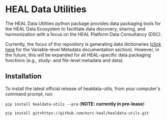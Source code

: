# HEAL Data Utilities

The HEAL Data Utilities python package provides data packaging tools for the HEAL Data Ecosystem to facilitate data discovery, sharing, and harmonization with a focus on the HEAL Platform Data Consultancy (DSC).
 
Currently, the focus of this repository is generating data dictionaries ([click here](vlmd/index.md) for the Variable-level Metadata documentation section). However, in the future, this will be expanded for all HEAL-specific data packaging functions (e.g., study- and file-level metadata and data).

## Installation

To install the latest official release of healdata-utils, from your computer's command prompt, run:

`pip install healdata-utils --pre` (**NOTE: currently in pre-lease**)

`pip install git+https://github.com/norc-heal/healdata-utils.git`

